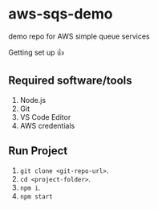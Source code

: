 # aws-sqs-demo
demo repo for AWS simple queue services

Getting set up :+1:
## Required software/tools
1. Node.js
2. Git
3. VS Code Editor
4. AWS credentials

## Run Project
1. `git clone <git-repo-url>`.
2. `cd <project-folder>`.
3. `npm i`.
4. `npm start`


